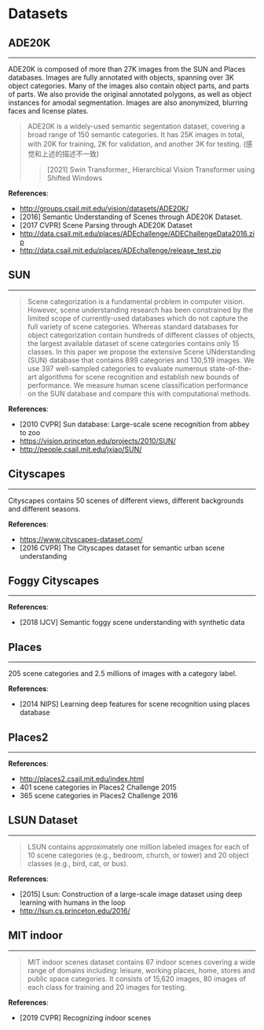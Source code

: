 # Datasets

## ADE20K
---
ADE20K is composed of more than 27K images from the SUN and Places databases. Images are fully annotated with objects, spanning over 3K object categories. Many of the images also contain object parts, and parts of parts. We also provide the original annotated polygons, as well as object instances for amodal segmentation. Images are also anonymized, blurring faces and license plates.

> ADE20K is a widely-used semantic segentation dataset, covering a broad range of 150 semantic categories. It has 25K images in total, with 20K for training, 2K for validation, and another 3K for testing. (感觉和上述的描述不一致)
>> [2021] Swin Transformer_ Hierarchical Vision Transformer using Shifted Windows

**References**:
- http://groups.csail.mit.edu/vision/datasets/ADE20K/
- [2016] Semantic Understanding of Scenes through ADE20K Dataset.
- [2017 CVPR] Scene Parsing through ADE20K Dataset
- http://data.csail.mit.edu/places/ADEchallenge/ADEChallengeData2016.zip
- http://data.csail.mit.edu/places/ADEchallenge/release_test.zip


## SUN 
---
> Scene categorization is a fundamental problem in computer vision. However, scene understanding research has been constrained by the limited scope of currently-used databases which do not capture the full variety of scene categories. Whereas standard databases for object categorization contain hundreds of different classes of objects, the largest available dataset of scene categories contains only 15 classes. In this paper we propose the extensive Scene UNderstanding (SUN) database that contains 899 categories and 130,519 images. We use 397 well-sampled categories to evaluate numerous state-of-the-art algorithms for scene recognition and establish new bounds of performance. We measure human scene classification performance on the SUN database and compare this with computational methods.

**References**:
- [2010 CVPR] Sun database: Large-scale scene recognition from abbey to zoo
- https://vision.princeton.edu/projects/2010/SUN/
- http://people.csail.mit.edu/jxiao/SUN/


## Cityscapes
---
Cityscapes contains 50 scenes of different views, different backgrounds and different seasons.

**References**:
- https://www.cityscapes-dataset.com/
- [2016 CVPR] The Cityscapes dataset for semantic urban scene understanding


## Foggy Cityscapes
---
**References**:
- [2018 IJCV] Semantic foggy scene understanding with synthetic data


## Places
---
205 scene categories and 2.5 millions of images with a category label.

**References**:
- [2014 NIPS] Learning deep features for scene recognition using places database


## Places2
---
**References**:
- http://places2.csail.mit.edu/index.html
- 401 scene categories in Places2 Challenge 2015
- 365 scene categories in Places2 Challenge 2016


## LSUN Dataset
---
> LSUN contains approximately one million labeled images for each of 10 scene categories (e.g., bedroom, church, or tower) and 20 object classes (e.g., bird, cat, or bus).

**References**:
- [2015] Lsun: Construction of a large-scale image dataset using deep learning with humans in the loop
- http://lsun.cs.princeton.edu/2016/


## MIT indoor
---
>MIT indoor scenes dataset contains 67 indoor scenes covering a wide range of domains including: leisure, working places, home, stores and public space categories. It consists of 15,620 images, 80 images of each class for training and 20 images for testing. 

**References**:
- [2019 CVPR] Recognizing indoor scenes
